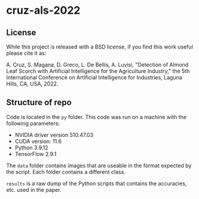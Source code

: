 # cruz-als-2022

## License

While this project is released with a BSD license, if you find this work useful please cite it as:

A. Cruz, S. Magana, D. Greco, L. De Bellis, A. Luvisi, "Detection of Almond Leaf Scorch with Artificial Intelligence for the Agriculture Industry," the 5th International Conference on Artificial Intelligence for Industries, Laguna Hills, CA, USA, 2022.

## Structure of repo

Code is located in the `py` folder. This code was run on a machine with the following parameters:

* NVIDIA driver version 510.47.03
* CUDA version: 11.6
* Python 3.9.12
* TensorFlow 2.9.1

The `data` folder contains images that are useable in the format expected by the script. Each folder contains a different class.

`results` is a raw dump of the Python scripts that contains the accuracies, etc. used in the paper.
